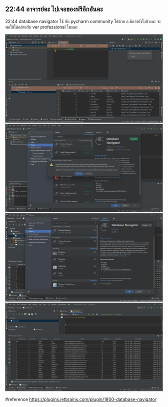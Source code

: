 22:44  อาจารย์คะ 
ไปเจอของฟรีอีกอันคะ
------------------------------------------------------------
22:44 database navigator 
ใช้ กับ pycharm community ได้ด้วย
อ.คิดว่ายังไงบ้างคะ จะพอใช้ได้คล้ายกับ ver professional ไหมคะ 

<img src="https://github.com/siriMallika/DB_project/blob/main/Screenshot%20(51).png">
<img src="https://github.com/siriMallika/DB_project/blob/main/Screenshot%20(52).png">


<img src="https://github.com/siriMallika/DB_project/blob/main/Screenshot%20(53).png">
<img src="https://github.com/siriMallika/DB_project/blob/main/Screenshot%20(54).png">

#reference
https://plugins.jetbrains.com/plugin/1800-database-navigator
